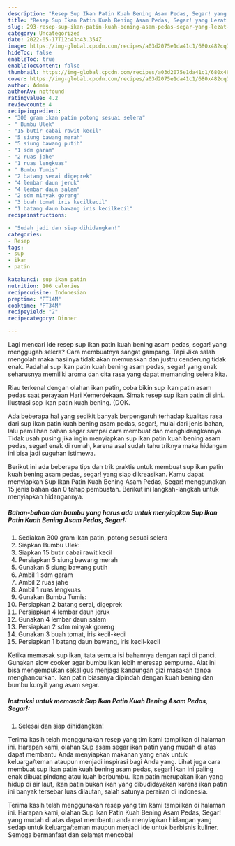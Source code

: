 ```yaml
---
description: "Resep Sup Ikan Patin Kuah Bening Asam Pedas, Segar! yang Lezat Sekali, Buat Buka Puasa Bikin Ngiler"
title: "Resep Sup Ikan Patin Kuah Bening Asam Pedas, Segar! yang Lezat Sekali, Buat Buka Puasa Bikin Ngiler"
slug: 293-resep-sup-ikan-patin-kuah-bening-asam-pedas-segar-yang-lezat-sekali-buat-buka-puasa-bikin-ngiler
category: Uncategorized
date: 2022-05-17T12:43:43.354Z
image: https://img-global.cpcdn.com/recipes/a03d2075e1da41c1/680x482cq70/sup-ikan-patin-kuah-bening-asam-pedas-segar-foto-resep-utama.jpg
hideToc: false
enableToc: true
enableTocContent: false
thumbnail: https://img-global.cpcdn.com/recipes/a03d2075e1da41c1/680x482cq70/sup-ikan-patin-kuah-bening-asam-pedas-segar-foto-resep-utama.jpg
cover: https://img-global.cpcdn.com/recipes/a03d2075e1da41c1/680x482cq70/sup-ikan-patin-kuah-bening-asam-pedas-segar-foto-resep-utama.jpg
author: Admin
authorAv: notfound
ratingvalue: 4.2
reviewcount: 4
recipeingredient:
- "300 gram ikan patin potong sesuai selera"
- " Bumbu Ulek"
- "15 butir cabai rawit kecil"
- "5 siung bawang merah"
- "5 siung bawang putih"
- "1 sdm garam"
- "2 ruas jahe"
- "1 ruas lengkuas"
- " Bumbu Tumis"
- "2 batang serai digeprek"
- "4 lembar daun jeruk"
- "4 lembar daun salam"
- "2 sdm minyak goreng"
- "3 buah tomat iris kecilkecil"
- "1 batang daun bawang iris kecilkecil"
recipeinstructions:

- "Sudah jadi dan siap dihidangkan!"
categories:
- Resep
tags:
- sup
- ikan
- patin

katakunci: sup ikan patin 
nutrition: 106 calories
recipecuisine: Indonesian
preptime: "PT14M"
cooktime: "PT34M"
recipeyield: "2"
recipecategory: Dinner

---
```



Lagi mencari ide resep sup ikan patin kuah bening asam pedas, segar! yang menggugah selera? Cara membuatnya sangat gampang. Tapi Jika salah mengolah maka hasilnya tidak akan memuaskan dan justru cenderung tidak enak. Padahal sup ikan patin kuah bening asam pedas, segar! yang enak seharusnya memiliki aroma dan cita rasa yang dapat memancing selera kita.


Riau terkenal dengan olahan ikan patin, coba bikin sup ikan patin asam pedas saat perayaan Hari Kemerdekaan. Simak resep sup ikan patin di sini.. Ilustrasi sop ikan patin kuah bening. (DOK.

Ada beberapa hal yang sedikit banyak berpengaruh terhadap kualitas rasa dari sup ikan patin kuah bening asam pedas, segar!, mulai dari jenis bahan, lalu pemilihan bahan segar sampai cara membuat dan menghidangkannya. Tidak usah pusing jika ingin menyiapkan sup ikan patin kuah bening asam pedas, segar! enak di rumah, karena asal sudah tahu triknya maka hidangan ini bisa jadi suguhan istimewa.


Berikut ini ada beberapa tips dan trik praktis untuk membuat sup ikan patin kuah bening asam pedas, segar! yang siap dikreasikan. Kamu dapat menyiapkan Sup Ikan Patin Kuah Bening Asam Pedas, Segar! menggunakan 15 jenis bahan dan 0 tahap pembuatan. Berikut ini langkah-langkah untuk menyiapkan hidangannya.

<!--inarticleads1-->

##### Bahan-bahan dan bumbu yang harus ada untuk menyiapkan Sup Ikan Patin Kuah Bening Asam Pedas, Segar!:

1. Sediakan 300 gram ikan patin, potong sesuai selera
1. Siapkan  Bumbu Ulek:
1. Siapkan 15 butir cabai rawit kecil
1. Persiapkan 5 siung bawang merah
1. Gunakan 5 siung bawang putih
1. Ambil 1 sdm garam
1. Ambil 2 ruas jahe
1. Ambil 1 ruas lengkuas
1. Gunakan  Bumbu Tumis:
1. Persiapkan 2 batang serai, digeprek
1. Persiapkan 4 lembar daun jeruk
1. Gunakan 4 lembar daun salam
1. Persiapkan 2 sdm minyak goreng
1. Gunakan 3 buah tomat, iris kecil-kecil
1. Persiapkan 1 batang daun bawang, iris kecil-kecil


Ketika memasak sup ikan, tata semua isi bahannya dengan rapi di panci. Gunakan slow cooker agar bumbu ikan lebih meresap sempurna. Alat ini bisa mengempukan sekaligus menjaga kandungan gizi masakan tanpa menghancurkan. Ikan patin biasanya dipindah dengan kuah bening dan bumbu kunyit yang asam segar. 

<!--inarticleads2-->

##### Instruksi untuk memasak Sup Ikan Patin Kuah Bening Asam Pedas, Segar!:


1. Selesai dan siap dihidangkan!

Terima kasih telah menggunakan resep yang tim kami tampilkan di halaman ini. Harapan kami, olahan Sup asam segar ikan patin yang mudah di atas dapat membantu Anda menyiapkan makanan yang enak untuk keluarga/teman ataupun menjadi inspirasi bagi Anda yang. Lihat juga cara membuat sup ikan patin kuah bening asam pedas, segar! Ikan ini paling enak dibuat pindang atau kuah berbumbu. Ikan patin merupakan ikan yang hidup di air laut, ikan patin bukan ikan yang dibudidayakan karena ikan patin ini banyak tersebar luas dilautan, salah satunya perairan di indonesia. 

Terima kasih telah menggunakan resep yang tim kami tampilkan di halaman ini. Harapan kami, olahan Sup Ikan Patin Kuah Bening Asam Pedas, Segar! yang mudah di atas dapat membantu anda menyiapkan hidangan yang sedap untuk keluarga/teman maupun menjadi ide untuk berbisnis kuliner. Semoga bermanfaat dan selamat mencoba!
